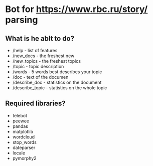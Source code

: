 Bot for https://www.rbc.ru/story/ parsing
========================

What is he ablt to do?
-------------------------
* /help - list of features
* /new_docs - the freshest new
* /new_topics - the freshest topics
* /topic - topic description
* /words - 5 words best describes your topic
* /doc - text of the documen
* /describe_doc - statistics on the document
* /describe_topic - statistics on the whole topic

Required libraries?
-------------------------
* telebot
* peewee
* pandas
* matplotlib
* wordcloud
* stop_words
* dateparser
* locale
* pymorphy2
